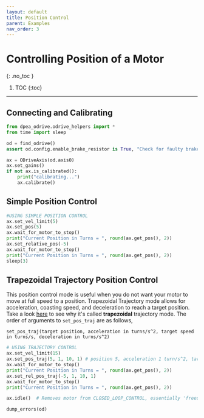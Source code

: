 ```yaml
---
layout: default
title: Position Control
parent: Examples
nav_order: 3
---
```


# Controlling Position of a Motor
{: .no_toc }

1. TOC
{:toc}
---
## Connecting and Calibrating
```python
from dpea_odrive.odrive_helpers import *
from time import sleep

od = find_odrive()
assert od.config.enable_brake_resistor is True, "Check for faulty brake resistor."

ax = ODriveAxis(od.axis0)
ax.set_gains()
if not ax.is_calibrated():
    print("calibrating...")
    ax.calibrate()
```
## Simple Position Control

```python
#USING SIMPLE POSITION CONTROL
ax.set_vel_limit(5)
ax.set_pos(5)
ax.wait_for_motor_to_stop()
print("Current Position in Turns = ", round(ax.get_pos(), 2))
ax.set_relative_pos(-5)
ax.wait_for_motor_to_stop()
print("Current Position in Turns = ", round(ax.get_pos(), 2))
sleep(3)
```

## Trapezoidal Trajectory Position Control

This position control mode is useful when you do not want your motor to move at full speed to a position. Trapezoidal
Trajectory mode allows for acceleration, coasting speed, and deceleration to reach a target position. Take a look
[here](https://docs.odriverobotics.com/v/latest/control-modes.html#trajectory-control) to see why it's 
called **trapezoidal** trajectory mode. The order of arguments to `set_pos_traj` are as follows,

```set_pos_traj(target position, acceleration in turns/s^2, target speed in turns/s, deceleration in turns/s^2)```

```python
# USING TRAJECTORY CONTROL
ax.set_vel_limit(15)
ax.set_pos_traj(5, 1, 10, 1) # position 5, acceleration 1 turn/s^2, target velocity 10 turns/s, deceleration 1 turns/s^2
ax.wait_for_motor_to_stop()
print("Current Position in Turns = ", round(ax.get_pos(), 2))
ax.set_rel_pos_traj(-5, 1, 10, 1)
ax.wait_for_motor_to_stop()
print("Current Position in Turns = ", round(ax.get_pos(), 2))

ax.idle()  # Removes motor from CLOSED_LOOP_CONTROL, essentially 'frees' the motor

dump_errors(od)
```
